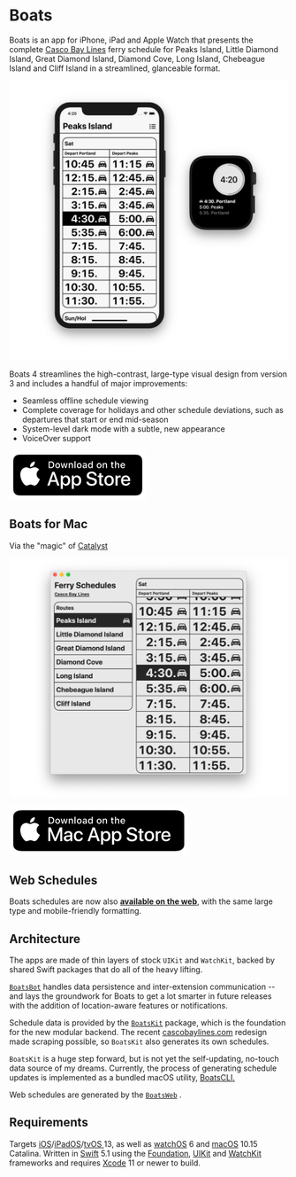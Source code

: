 # Boats

Boats is an app for iPhone, iPad and Apple Watch that presents the complete [Casco Bay Lines](https://cascobaylines.com) ferry schedule for Peaks Island, Little Diamond Island, Great Diamond Island, Diamond Cove, Long Island, Chebeague Island and Cliff Island in a streamlined, glanceable format.

![](Boats/Boats.png)

Boats 4 streamlines the high-contrast, large-type visual design from version 3 and includes a handful of major improvements:

* Seamless offline schedule viewing
* Complete coverage for holidays and other schedule deviations, such as departures that start or end mid-season
* System-level dark mode with a subtle, new appearance
* VoiceOver support

[![Download on the App Store](Boats/AppStore.svg)](https://itunes.apple.com/app/id1152562893)

## Boats for Mac

Via the "magic" of [Catalyst](https://developer.apple.com/mac-catalyst/)

![](Boats/BoatsMac.png)

[![Download on the App Store](Boats/MacAppStore.svg)](https://itunes.apple.com/app/id1499291566)

## Web Schedules

Boats schedules are now also [__available on the web__](https://toddheasley.github.io/boats), with the same large type and mobile-friendly formatting.

## Architecture

The apps are made of thin layers of stock `UIKit` and `WatchKit`, backed by shared Swift packages that do all of the heavy lifting.

[`BoatsBot`](BoatsBot) handles data persistence and inter-extension communication -- and lays the groundwork for Boats to get a lot smarter in future releases with the addition of location-aware features or notifications.

Schedule data is provided by the [`BoatsKit`](BoatsKit) package, which is the foundation for the new modular backend. The recent [cascobaylines.com](https://cascobaylines.com) redesign made scraping possible, so `BoatsKit` also generates its own schedules.

`BoatsKit` is a huge step forward, but is not yet the self-updating, no-touch data source of my dreams. Currently, the process of generating schedule updates is implemented as a bundled macOS utility, [BoatsCLI.](Boats/BoatsCLI)

Web schedules are generated by the [`BoatsWeb`](BoatsWeb) .

## Requirements

Targets [iOS](https://developer.apple.com/ios)/[iPadOS](https://developer.apple.com/ipad)/[tvOS ](https://developer.apple.com/tvos) 13, as well as [watchOS](https://developer.apple.com/watchos) 6 and [macOS](https://developer.apple.com/macos) 10.15 Catalina. Written in [Swift](https://developer.apple.com/documentation/swift) 5.1 using the [Foundation](https://developer.apple.com/documentation/foundation), [UIKit](https://developer.apple.com/documentation/uikit) and [WatchKit](https://developer.apple.com/documentation/watchkit) frameworks and requires [Xcode](https://developer.apple.com/xcode) 11 or newer to build.
